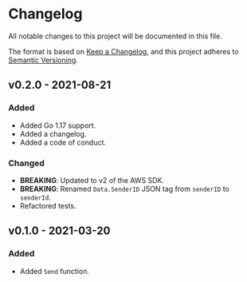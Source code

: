 # Changelog

All notable changes to this project will be documented in this file.

The format is based on [Keep a Changelog](https://keepachangelog.com/en/1.0.0/), and this project adheres to [Semantic Versioning](https://semver.org/spec/v2.0.0.html).

## v0.2.0 - 2021-08-21
### Added
* Added Go 1.17 support.
* Added a changelog.
* Added a code of conduct.

### Changed
* **BREAKING**: Updated to v2 of the AWS SDK.
* **BREAKING**: Renamed ```Data.SenderID``` JSON tag from ```senderID``` to ```senderId```.
* Refactored tests.


## v0.1.0 - 2021-03-20
### Added
* Added ```Send``` function.
